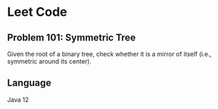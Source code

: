 # Leet Code
## Problem 101: Symmetric Tree

Given the root of a binary tree, check whether it is a mirror of itself (i.e., symmetric around its center).

## Language
Java 12
